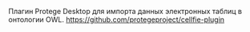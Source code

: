 Плагин Protege Desktop для импорта данных электронных таблиц в онтологии OWL.
https://github.com/protegeproject/cellfie-plugin
